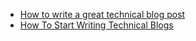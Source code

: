 - [How to write a great technical blog post](https://www.freecodecamp.org/news/how-to-write-a-great-technical-blog-post-414c414b67f6/)
- [How To Start Writing Technical Blogs](https://parveensingh.com/how-to-start-writing-technical-blogs/)